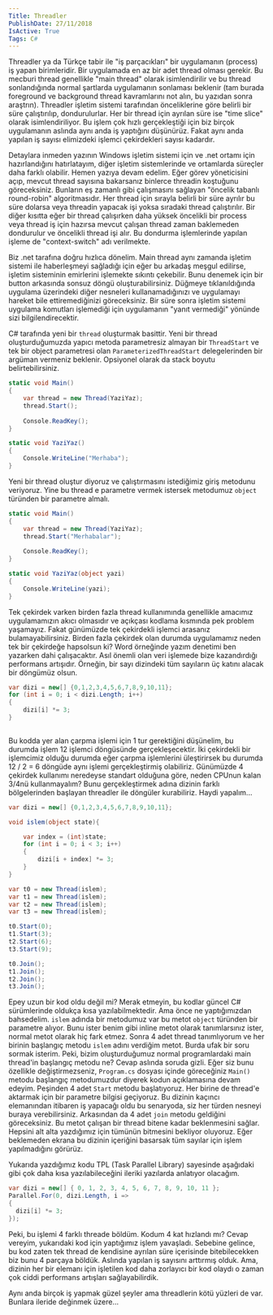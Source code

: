 ```yaml
---
Title: Threadler
PublishDate: 27/11/2018
IsActive: True
Tags: C#
---
```


Threadler ya da Türkçe tabir ile "iş parçacıkları" bir uygulamanın (process) iş yapan birimleridir. Bir uygulamada en az bir adet thread olması gerekir. Bu mecburi thread genellikle "main thread" olarak isimlendirilir ve bu thread sonlandığında normal şartlarda uygulamanın sonlaması beklenir (tam burada foreground ve background thread kavramlarını not alın, bu yazıdan sonra araştrın). Threadler işletim sistemi tarafından önceliklerine göre belirli bir süre çalıştırılıp, dondurulurlar. Her bir thread için ayrılan süre ise "time slice" olarak isimlendiriliyor. Bu işlem çok hızlı gerçekleştiği için biz birçok uygulamanın aslında aynı anda iş yaptığını düşünürüz. Fakat aynı anda yapılan iş sayısı elimizdeki işlemci çekirdekleri sayısı kadardır.

Detaylara inmeden yazının Windows işletim sistemi için ve .net ortamı için hazırlandığını hatırlatayım, diğer işletim sistemlerinde ve ortamlarda süreçler daha farklı olabilir. Hemen yazıya devam edelim. Eğer görev yöneticisini açıp, mevcut thread sayısına bakarsanız binlerce threadin koştuğunu göreceksiniz. Bunların eş zamanlı gibi çalışmasını sağlayan "öncelik tabanlı round-robin" algoritmasıdır. Her thread için sırayla belirli bir süre ayrılır bu süre dolarsa veya threadin yapacak işi yoksa sıradaki thread çalıştırılır. Bir diğer kısıtta eğer bir thread çalışırken daha yüksek öncelikli bir process veya thread iş için hazırsa mevcut çalışan thread zaman baklemeden dondurulur ve öncelikli thread işi alır. Bu dondurma işlemlerinde yapılan işleme de "context-switch" adı verilmekte.

Biz .net tarafına doğru hızlıca dönelim. Main thread aynı zamanda işletim sistemi ile haberleşmeyi sağladığı için eğer bu arkadaş meşgul edilirse, işletim sisteminin emirlerini işlemekte sıkıntı çekebilir. Bunu denemek için bir button arkasında sonsuz döngü oluşturabilirsiniz. Düğmeye tıklanıldığında uygulama üzerindeki diğer nesneleri kullanamadığınızı ve uygulamayı hareket bile ettiremediğinizi göreceksiniz. Bir süre sonra işletim sistemi uygulama komutları işlemediği için uygulamanın "yanıt vermediği" yönünde sizi bilgilendirecektir.

C# tarafında yeni bir `thread` oluşturmak basittir. Yeni bir thread oluşturduğumuzda yapıcı metoda parametresiz almayan bir `ThreadStart` ve tek bir object parametresi olan `ParameterizedThreadStart` delegelerinden bir argüman vermeniz beklenir. Opsiyonel olarak da stack boyutu belirtebilirsiniz.

```csharp
static void Main()
{
	var thread = new Thread(YaziYaz);
	thread.Start();
	
	Console.ReadKey();
}

static void YaziYaz()
{
	Console.WriteLine("Merhaba");
}
```

Yeni bir thread oluştur diyoruz ve çalıştırmasını istediğimiz giriş metodunu veriyoruz. Yine bu thread e parametre vermek istersek metodumuz `object` türünden bir parametre almalı.

```csharp
static void Main()
{
	var thread = new Thread(YaziYaz);
	thread.Start("Merhabalar");
	
	Console.ReadKey();
}

static void YaziYaz(object yazi)
{
	Console.WriteLine(yazi);
}
```
 
Tek çekirdek varken birden fazla thread kullanımında genellikle amacımız uygulamamızın akıcı olmasıdır ve açıkçası kodlama kısmında pek problem yaşamayız. Fakat günümüzde tek çekirdekli işlemci arasanız bulamayabilirsiniz. Birden fazla çekirdek olan durumda uygulamamız neden tek bir çekirdeğe hapsolsun ki? Word örneğinde yazım denetimi ben yazarken dahi çalışacaktır. Asıl önemli olan veri işlemede bize kazandırdığı performans artışıdır. Örneğin, bir sayı dizindeki tüm sayıların üç katını alacak bir döngümüz olsun.

```csharp
var dizi = new[] {0,1,2,3,4,5,6,7,8,9,10,11};
for (int i = 0; i < dizi.Length; i++)
{
	dizi[i] *= 3;
}
 
```

Bu kodda yer alan çarpma işlemi için 1 tur gerektiğini düşünelim, bu durumda işlem 12 işlemci döngüsünde gerçekleşecektir. İki çekirdekli bir işlemcimiz olduğu durumda eğer çarpma işlemlerini üleştirirsek bu durumda 12 / 2 = 6 döngüde aynı işlemi gerçekleştirmiş olabiliriz. Günümüzde 4 çekirdek kullanımı neredeyse standart olduğuna göre, neden CPUnun kalan 3/4nü kullanmayalım? Bunu gerçekleştirmek adına dizinin farklı bölgelerinden başlayan threadler ile döngüler kurabiliriz. Haydi yapalım...

```csharp
var dizi = new[] {0,1,2,3,4,5,6,7,8,9,10,11};

void islem(object state){

	var index = (int)state;
	for (int i = 0; i < 3; i++)
	{
		dizi[i + index] *= 3;
	}
}

var t0 = new Thread(islem);
var t1 = new Thread(islem);
var t2 = new Thread(islem);
var t3 = new Thread(islem);

t0.Start(0);
t1.Start(3);
t2.Start(6);
t3.Start(9);

t0.Join();
t1.Join();
t2.Join();
t3.Join();
```

Epey uzun bir kod oldu değil mi? Merak etmeyin, bu kodlar güncel C# sürümlerinde oldukça kısa yazılabilmektedir. Ama önce ne yaptığımızdan bahsedelim. `islem` adında bir metodumuz var bu metot `object` türünden bir parametre alıyor. Bunu ister benim gibi inline metot olarak tanımlarsınız ister, normal metot olarak hiç fark etmez. Sonra 4 adet thread tanımlıyorum ve her birinin başlangıç metodu `islem` adını verdiğim metot. Burda ufak bir soru sormak isterim. Peki, bizim oluşturduğumuz normal programlardaki main thread'in başlangıç metodu ne? Cevap aslında soruda gizli. Eğer siz bunu özellikle değiştirmezseniz, `Program.cs` dosyası içinde göreceğiniz `Main()` metodu başlangıç metodumuzdur diyerek kodun açıklamasına devam edeyim. Peşinden 4 adet `Start` metodu başlatıyoruz. Her birine de thread'e aktarmak için bir parametre bilgisi geçiyoruz. Bu dizinin kaçıncı elemanından itibaren iş yapacağı oldu bu senaryoda, siz her türden nesneyi buraya verebilirsiniz. Arkasından da 4 adet `join` metodu geldiğini göreceksiniz. Bu metot çalışan bir thread bitene kadar beklenmesini sağlar. Hepsini alt alta yazdığımız için tümünün bitmesini bekliyor oluyoruz. Eğer beklemeden ekrana bu dizinin içeriğini basarsak tüm sayılar için işlem yapılmadığını görürüz.

Yukarıda yazdığımız kodu TPL (Task Parallel Library) sayesinde aşağıdaki gibi çok daha kısa yazılabileceğini ileriki yazılarda anlatıyor olacağım.

```csharp
var dizi = new[] { 0, 1, 2, 3, 4, 5, 6, 7, 8, 9, 10, 11 };
Parallel.For(0, dizi.Length, i =>
{
  dizi[i] *= 3;
});
```

Peki, bu işlemi 4 farklı threade böldüm. Kodum 4 kat hızlandı mı? Cevap vereyim, yukarıdaki kod için yaptığımız işlem yavaşladı. Sebebine gelince, bu kod zaten tek thread de kendisine ayrılan süre içerisinde bitebilecekken biz bunu 4 parçaya böldük. Aslında yapılan iş sayısını arttırmış olduk. Ama, dizinin her bir elemanı için işletilen kod daha zorlayıcı bir kod olaydı o zaman çok ciddi performans artışları sağlayabilirdik.

Aynı anda birçok iş yapmak güzel şeyler ama threadlerin kötü yüzleri de var. Bunlara ileride değinmek üzere...